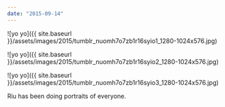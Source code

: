 ```yaml
---
date: "2015-09-14"
---
```


![yo yo]({{ site.baseurl }}/assets/images/2015/tumblr_nuomh7o7zb1r16syio1_1280-1024x576.jpg)

![yo yo]({{ site.baseurl }}/assets/images/2015/tumblr_nuomh7o7zb1r16syio2_1280-1024x576.jpg)

![yo yo]({{ site.baseurl }}/assets/images/2015/tumblr_nuomh7o7zb1r16syio3_1280-1024x576.jpg)

Riu has been doing portraits of everyone.
